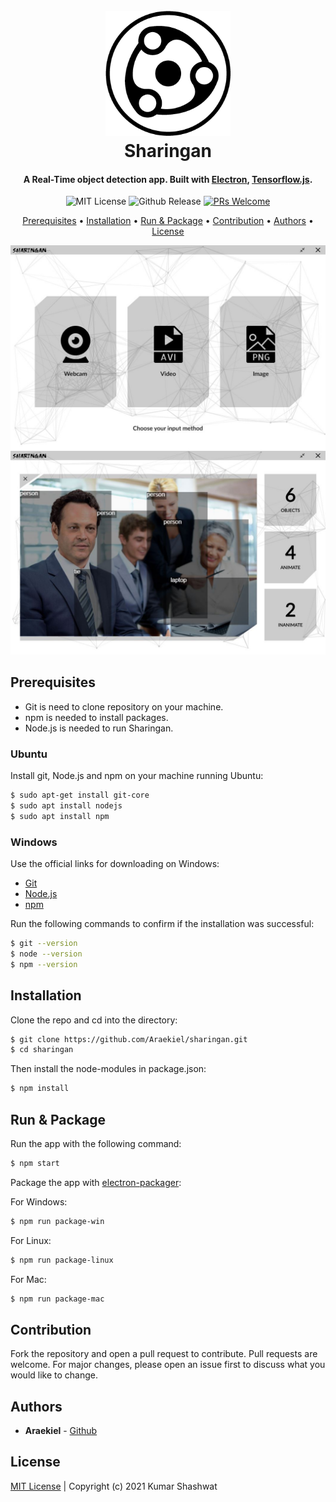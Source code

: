 <h1 align="center">
  <br>
    <img src="https://github.com/Araekiel/sharingan/blob/master/assets/images/logos/sharingan-fill.png" alt="GitWiz" width="200">
  <br>
  Sharingan
  <br>
</h1>

<h4 align="center">
A Real-Time object detection app. Built with <a href="https://www.electronjs.org/">Electron</a>, <a href="https://www.tensorflow.org/js/">Tensorflow.js</a>.
</h4>

<p align="center">
  <a><img alt="MIT License" src="https://img.shields.io/apm/l/atomic-design-ui.svg?"></a>
  <a><img alt="Github Release" src="https://img.shields.io/badge/release-v1.0.2-blue"></a>
  <a href="http://makeapullrequest.com">
    <img alt="PRs Welcome"src="https://img.shields.io/badge/PRs-welcome-brightgreen.svg?style=flat">
  </a>
</p>

<p align="center">
  <a href="#prerequisites">Prerequisites</a> •
  <a href="#installation">Installation</a> •
  <a href="#run--package">Run & Package</a> •
  <a href="#contribution">Contribution</a> •
  <a href="#authors">Authors</a> •
  <a href="#license">License</a>
</p>

<img alt="Screenshot 1" src="https://raw.githubusercontent.com/Araekiel/sharingan/master/assets/images/screenshots/2.JPG">
<img alt="Screenshot 2" src="https://raw.githubusercontent.com/Araekiel/sharingan/master/assets/images/screenshots/3.JPG">

## Prerequisites

- Git is need to clone repository on your machine.
- npm is needed to install packages.
- Node.js is needed to run Sharingan.

### Ubuntu

Install git, Node.js and npm on your machine running Ubuntu:

```bash
$ sudo apt-get install git-core
$ sudo apt install nodejs
$ sudo apt install npm
```
### Windows 

Use the official links for downloading on Windows:

- [Git](https://git-scm.com/)
- [Node.js](https://nodejs.org/en/download/)
- [npm](https://www.npmjs.com/get-npm)

Run the following commands to confirm if the installation was successful:

```bash
$ git --version
$ node --version
$ npm --version 
```

## Installation

Clone the repo and cd into the directory: 

```bash
$ git clone https://github.com/Araekiel/sharingan.git
$ cd sharingan 
```

Then install the node-modules in package.json:

```bash
$ npm install
```

## Run & Package

Run the app with the following command:

```bash
$ npm start
```

Package the app with [electron-packager](https://www.npmjs.com/package/electron-packager):

For Windows:
```bash
$ npm run package-win
```

For Linux:
```bash
$ npm run package-linux
```

For Mac:
```bash
$ npm run package-mac
```

## Contribution

Fork the repository and open a pull request to contribute.
Pull requests are welcome. For major changes, please open an issue first to discuss what you would like to change.

## Authors

- **Araekiel** - [Github](https://github.com/Araekiel)

## License

[MIT License](https://github.com/Araekiel/sharingan/blob/master/LICENSE) | Copyright (c) 2021 Kumar Shashwat
